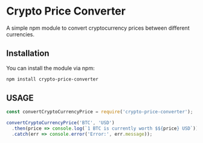 # Crypto Price Converter

A simple npm module to convert cryptocurrency prices between different currencies.

## Installation

You can install the module via npm:

```bash
npm install crypto-price-converter
```

## USAGE

```javascript
const convertCryptoCurrencyPrice = require('crypto-price-converter');

convertCryptoCurrencyPrice('BTC', 'USD')
  .then(price => console.log(`1 BTC is currently worth $${price} USD`))
  .catch(err => console.error('Error:', err.message));
```